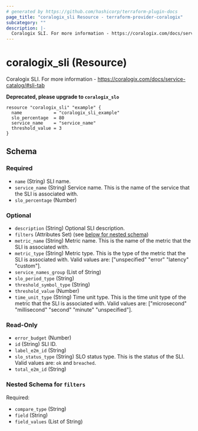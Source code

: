 ```yaml
---
# generated by https://github.com/hashicorp/terraform-plugin-docs
page_title: "coralogix_sli Resource - terraform-provider-coralogix"
subcategory: ""
description: |-
  Coralogix SLI. For more information - https://coralogix.com/docs/service-catalog/#sli-tab
---
```


# coralogix_sli (Resource)

Coralogix SLI. For more information - https://coralogix.com/docs/service-catalog/#sli-tab


**Deprecated, please upgrade to `coralogix_slo`**

```hcl
resource "coralogix_sli" "example" {
  name            = "coralogix_sli_example"
  slo_percentage  = 80
  service_name    = "service_name"
  threshold_value = 3
}
```

<!-- schema generated by tfplugindocs -->
## Schema

### Required

- `name` (String) SLI name.
- `service_name` (String) Service name. This is the name of the service that the SLI is associated with.
- `slo_percentage` (Number)

### Optional

- `description` (String) Optional SLI description.
- `filters` (Attributes Set) (see [below for nested schema](#nestedatt--filters))
- `metric_name` (String) Metric name. This is the name of the metric that the SLI is associated with.
- `metric_type` (String) Metric type. This is the type of the metric that the SLI is associated with. Valid values are: ["unspecified" "error" "latency" "custom"].
- `service_names_group` (List of String)
- `slo_period_type` (String)
- `threshold_symbol_type` (String)
- `threshold_value` (Number)
- `time_unit_type` (String) Time unit type. This is the time unit type of the metric that the SLI is associated with. Valid values are: ["microsecond" "millisecond" "second" "minute" "unspecified"].

### Read-Only

- `error_budget` (Number)
- `id` (String) SLI ID.
- `label_e2m_id` (String)
- `slo_status_type` (String) SLO status type. This is the status of the SLI. Valid values are: `ok` and `breached`.
- `total_e2m_id` (String)

<a id="nestedatt--filters"></a>
### Nested Schema for `filters`

Required:

- `compare_type` (String)
- `field` (String)
- `field_values` (List of String)

